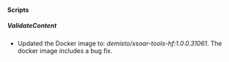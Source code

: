 
#### Scripts
##### ValidateContent
- Updated the Docker image to: *demisto/xsoar-tools-hf:1.0.0.31061*. The docker image includes a bug fix.
